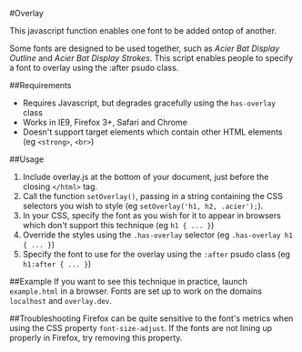 #Overlay

This javascript function enables one font to be added ontop of another.

Some fonts are designed to be used together, such as *Acier Bat Display Outline* and *Acier Bat Display Strokes*. This script enables people to specify a font to overlay using the :after psudo class.

##Requirements
* Requires Javascript, but degrades gracefully using the `has-overlay` class
* Works in IE9, Firefox 3+, Safari and Chrome
* Doesn't support target elements which contain other HTML elements (eg `<strong>`, `<br>`)

##Usage
1. Include overlay.js at the bottom of your document, just before the closing `</html>` tag.
2. Call the function `setOverlay()`, passing in a string containing the CSS selectors you wish to style (eg `setOverlay('h1, h2, .acier');`).
3. In your CSS, specify the font as you wish for it to appear in browsers which don't support this technique (eg `h1 { ... }`)
4. Override the styles using the `.has-overlay` selector (eg `.has-overlay h1 { ... }`)
5. Specify the font to use for the overlay using the `:after` psudo class (eg `h1:after { ... }`)

##Example
If you want to see this technique in practice, launch `example.html` in a browser. Fonts are set up to work on the domains `localhost` and `overlay.dev`.

##Troubleshooting
Firefox can be quite sensitive to the font's metrics when using the CSS property `font-size-adjust`. If the fonts are not lining up properly in Firefox, try removing this property.